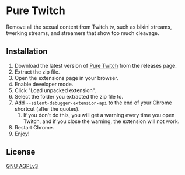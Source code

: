 # Pure Twitch
Remove all the sexual content from Twitch.tv, such as bikini streams, twerking streams, and streamers that show too much cleavage.

## Installation
1. Download the latest version of [Pure Twitch](https://github.com/Atlas7005/puretwitch/releases/latest/download/puretwitch.zip) from the releases page.
2. Extract the zip file.
3. Open the extensions page in your browser.
4. Enable developer mode.
5. Click "Load unpacked extension".
6. Select the folder you extracted the zip file to.
7. Add `--silent-debugger-extension-api` to the end of your Chrome shortcut (after the quotes).
   1. If you don't do this, you will get a warning every time you open Twitch, and if you close the warning, the extension will not work.
8. Restart Chrome.
9. Enjoy!

## License
[GNU AGPLv3](https://choosealicense.com/licenses/agpl-3.0/)